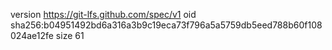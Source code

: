 version https://git-lfs.github.com/spec/v1
oid sha256:b04951492bd6a316a3b9c19eca73f796a5a5759db5eed788b60f108024ae12fe
size 61
